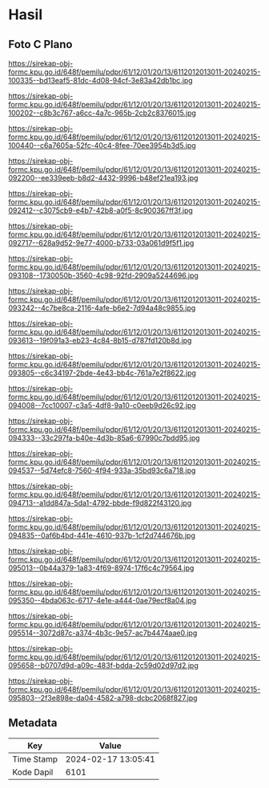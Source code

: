 # Hasil

## Foto C Plano

https://sirekap-obj-formc.kpu.go.id/648f/pemilu/pdpr/61/12/01/20/13/6112012013011-20240215-100335--bd13eaf5-81dc-4d08-94cf-3e83a42db1bc.jpg

https://sirekap-obj-formc.kpu.go.id/648f/pemilu/pdpr/61/12/01/20/13/6112012013011-20240215-100202--c8b3c767-a6cc-4a7c-965b-2cb2c8376015.jpg

https://sirekap-obj-formc.kpu.go.id/648f/pemilu/pdpr/61/12/01/20/13/6112012013011-20240215-100440--c6a7605a-52fc-40c4-8fee-70ee3954b3d5.jpg

https://sirekap-obj-formc.kpu.go.id/648f/pemilu/pdpr/61/12/01/20/13/6112012013011-20240215-092200--ee339eeb-b8d2-4432-9996-b48ef21ea193.jpg

https://sirekap-obj-formc.kpu.go.id/648f/pemilu/pdpr/61/12/01/20/13/6112012013011-20240215-092412--c3075cb9-e4b7-42b8-a0f5-8c900367ff3f.jpg

https://sirekap-obj-formc.kpu.go.id/648f/pemilu/pdpr/61/12/01/20/13/6112012013011-20240215-092717--628a9d52-9e77-4000-b733-03a061d9f5f1.jpg

https://sirekap-obj-formc.kpu.go.id/648f/pemilu/pdpr/61/12/01/20/13/6112012013011-20240215-093108--1730050b-3560-4c98-92fd-2909a5244696.jpg

https://sirekap-obj-formc.kpu.go.id/648f/pemilu/pdpr/61/12/01/20/13/6112012013011-20240215-093242--4c7be8ca-2116-4afe-b6e2-7d94a48c9855.jpg

https://sirekap-obj-formc.kpu.go.id/648f/pemilu/pdpr/61/12/01/20/13/6112012013011-20240215-093613--19f091a3-eb23-4c84-8b15-d787fd120b8d.jpg

https://sirekap-obj-formc.kpu.go.id/648f/pemilu/pdpr/61/12/01/20/13/6112012013011-20240215-093805--c6c34197-2bde-4e43-bb4c-761a7e2f8622.jpg

https://sirekap-obj-formc.kpu.go.id/648f/pemilu/pdpr/61/12/01/20/13/6112012013011-20240215-094008--7cc10007-c3a5-4df8-9a10-c0eeb9d26c92.jpg

https://sirekap-obj-formc.kpu.go.id/648f/pemilu/pdpr/61/12/01/20/13/6112012013011-20240215-094333--33c297fa-b40e-4d3b-85a6-67990c7bdd95.jpg

https://sirekap-obj-formc.kpu.go.id/648f/pemilu/pdpr/61/12/01/20/13/6112012013011-20240215-094537--5d74efc8-7560-4f94-933a-35bd93c6a718.jpg

https://sirekap-obj-formc.kpu.go.id/648f/pemilu/pdpr/61/12/01/20/13/6112012013011-20240215-094713--a1dd847a-5da1-4792-bbde-f9d822f43120.jpg

https://sirekap-obj-formc.kpu.go.id/648f/pemilu/pdpr/61/12/01/20/13/6112012013011-20240215-094835--0af6b4bd-441e-4610-937b-1cf2d744676b.jpg

https://sirekap-obj-formc.kpu.go.id/648f/pemilu/pdpr/61/12/01/20/13/6112012013011-20240215-095013--0b44a379-1a83-4f69-8974-17f6c4c79564.jpg

https://sirekap-obj-formc.kpu.go.id/648f/pemilu/pdpr/61/12/01/20/13/6112012013011-20240215-095350--4bda063c-6717-4e1e-a444-0ae79ecf8a04.jpg

https://sirekap-obj-formc.kpu.go.id/648f/pemilu/pdpr/61/12/01/20/13/6112012013011-20240215-095514--3072d87c-a374-4b3c-9e57-ac7b4474aae0.jpg

https://sirekap-obj-formc.kpu.go.id/648f/pemilu/pdpr/61/12/01/20/13/6112012013011-20240215-095658--b0707d9d-a09c-483f-bdda-2c59d02d97d2.jpg

https://sirekap-obj-formc.kpu.go.id/648f/pemilu/pdpr/61/12/01/20/13/6112012013011-20240215-095803--2f3e898e-da04-4582-a798-dcbc2068f827.jpg


## Metadata

| Key        | Value               |
| ---------- | ------------------- |
| Time Stamp | 2024-02-17 13:05:41 |
| Kode Dapil | 6101                |



